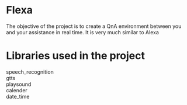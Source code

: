 # Flexa
The objective of the project is to create a QnA environment between you and your assistance in real time. It is very much similar to Alexa<br />
# Libraries used in the project
speech_recognition<br />
gtts<br />
playsound<br />
calender<br />
date_time<br />
